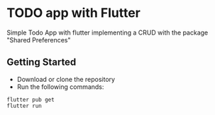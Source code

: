 # TODO app with Flutter

Simple Todo App with flutter implementing a CRUD with the package "Shared Preferences"

## Getting Started
- Download or clone the repository
- Run the following commands:
```
flutter pub get
flutter run
```
